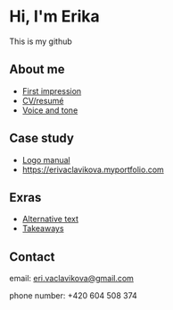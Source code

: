 # Hi, I'm Erika
This is my github

## About me
- [First impression](02-first-impression)
- [CV/resumé](resume)
- [Voice and tone](03-voice-tone)

## Case study
- [Logo manual](05-poject)
- https://erivaclavikova.myportfolio.com

## Exras 
- [Alternative text](01-alternative-text) 
- [Takeaways](takeaways)

## Contact
email: eri.vaclavikova@gmail.com

phone number: +420 604 508 374


 
